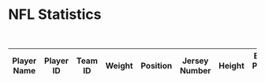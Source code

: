 <h1>NFL Statistics</h1>
<br>
<html>
<body>
  

<script>
  var requestOptions = {
    method: 'GET',
    redirect: 'follow'
  };

  fetch("https://tri3dev.duckdns.org/api/nfl", requestOptions)
    .then(response => response.json())
    .then(data => {
      const table = document.getElementById("nflStats");
      const tbody = document.createElement("tbody");

      data.forEach(player => {
        const row = document.createElement("tr");

        for (const key in player) {
          const cell = document.createElement("td");
          cell.innerText = player[key];
          row.appendChild(cell);
        }

        tbody.appendChild(row);
      });

      table.appendChild(tbody);
    })
    .catch(error => console.log('error', error));

</script>


<table id="nflStats">
  <thead>
      <tr>
          <th onclick="sortTable('player name')">Player Name</th>
          <th onclick="sortTable('player id')">Player ID</th>
          <th onclick="sortTable('team id')">Team ID</th>
          <th onclick="sortTable('weight')">Weight</th>
          <th onclick="sortTable('position')">Position</th>
          <th onclick="sortTable('jersey number')">Jersey Number</th>
          <th onclick="sortTable('height')">Height</th>
          <th onclick="sortTable('espn player link')">ESPN Player Link</th>
      </tr>
  </thead>
</table>
 
 <script>
    
    function sortTable(columnName) {
        const table = document.getElementById('nflStats');
        const rows = Array.from(table.tBodies[0].getElementsByTagName('tr'));
        const headerRow = table.getElementsByTagName('thead')[0].getElementsByTagName('tr')[0];
        const isAscending = !headerRow.classList.contains('asc');

        rows.sort((rowA, rowB) => {
            let cellA = rowA.querySelector(`td:nth-child(${getColumnIndex(columnName)})`).innerText;
            let cellB = rowB.querySelector(`td:nth-child(${getColumnIndex(columnName)})`).innerText;
            if (columnName.toLowerCase() === 'player name' || columnName.toLowerCase() === 'height' || columnName.toLowerCase() === 'position' || columnName.toLowerCase() === 'espn player link') {
                return isAscending ? cellA.localeCompare(cellB, undefined, { sensitivity: 'base' }) : cellB.localeCompare(cellA, undefined, { sensitivity: 'base' });
            }
            return isAscending ? cellA - cellB : cellB - cellA;
        });

        rows.forEach(row => table.tBodies[0].appendChild(row));
        headerRow.classList.toggle('asc');
       
    }

    
    function getColumnIndex(columnName) {
        const table = document.getElementById('nflStats');
        const headerRow = table.getElementsByTagName('thead')[0].getElementsByTagName('tr')[0];
        const headers = Array.from(headerRow.getElementsByTagName('th'));

        return headers.findIndex(header => header.innerText.toLowerCase() === columnName.toLowerCase()) + 1;
    }
</script>

<script>

const resultContainer = document.getElementById("result");
const url = "https://tri3dev.duckdns.org/api/nfl"
const create_fetch = url + '/create';
const read_fetch = url + '/';
read_players();

function read_players() {
    const read_options = {
      method: 'GET', 
      mode: 'cors', 
      cache: 'default', 
      credentials: 'omit', 
      headers: {
        'Content-Type': 'application/json'
      },
    };     
    fetch(read_fetch, read_options)
      
      .then(response => {
        if (response.status !== 200) {
            const errorMsg = 'Database read error: ' + response.status;
            console.log(errorMsg);
            const tr = document.createElement("tr");
            const td = document.createElement("td");
            td.innerHTML = errorMsg;
            tr.appendChild(td);
            return;
        }
        response.json().then(data => {
            console.log(data);
            for (let row in data) {
              console.log(data[row]);
              add_row(data[row]);
            }
        })
    })
    .catch(err => {
      console.error(err);
      const tr = document.createElement("tr");
      const td = document.createElement("td");
      td.innerHTML = err;
      tr.appendChild(td);
      resultContainer.appendChild(tr);
    });
  }

</script>

</body>
</html>
  






            
            

